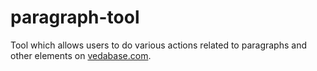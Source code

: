# paragraph-tool

Tool which allows users to do various actions related to paragraphs and other elements on [vedabase.com](http://www.vedabase.com).

